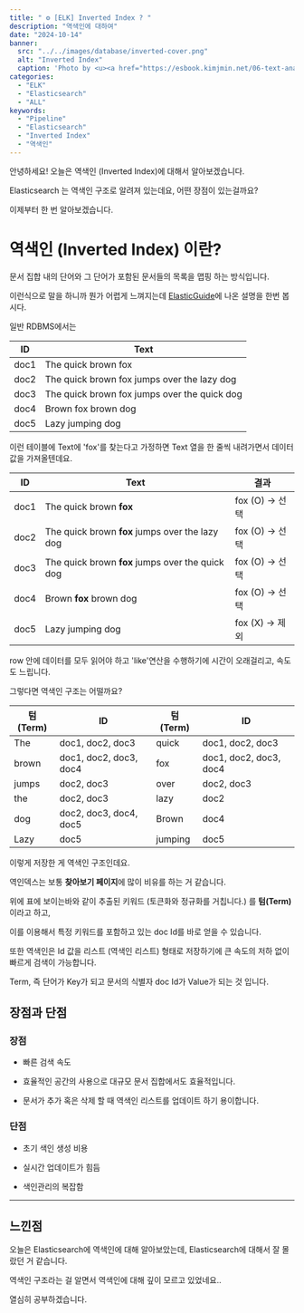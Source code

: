 ```yaml
---
title: " ⚙️ [ELK] Inverted Index ? "
description: "역색인에 대하여"
date: "2024-10-14"
banner:
  src: "../../images/database/inverted-cover.png"
  alt: "Inverted Index"
  caption: 'Photo by <u><a href="https://esbook.kimjmin.net/06-text-analysis/6.1-indexing-data">Inverted Index Guide</a></u>'
categories:
  - "ELK"
  - "Elasticsearch"
  - "ALL"
keywords:
  - "Pipeline"
  - "Elasticsearch"
  - "Inverted Index"
  - "역색인"
---
```



안녕하세요! 오늘은 역색인 (Inverted Index)에 대해서 알아보겠습니다.

Elasticsearch 는 역색인 구조로 알려져 있는데요, 어떤 장점이 있는걸까요?

이제부터 한 번 알아보겠습니다.


# 역색인 (Inverted Index) 이란?

문서 집합 내의 단어와 그 단어가 포함된 문서들의 목록을 맵핑 하는 방식입니다.

이런식으로 말을 하니까 뭔가 어렵게 느껴지는데 [ElasticGuide](https://esbook.kimjmin.net/06-text-analysis/6.1-indexing-data)에 나온 설명을 한번 봅시다.

일반 RDBMS에서는 

| **ID**  | **Text**                                            |
|---------|-----------------------------------------------------|
| doc1    | The quick brown fox                                 |
| doc2    | The quick brown fox jumps over the lazy dog          |
| doc3    | The quick brown fox jumps over the quick dog         |
| doc4    | Brown fox brown dog                                 |
| doc5    | Lazy jumping dog                                    |

이런 테이블에 Text에 'fox'를 찾는다고 가정하면 Text 열을 한 줄씩 내려가면서 데이터 값을 가져올텐데요.

| **ID**  | **Text**                                            | **결과**               |
|---------|-----------------------------------------------------|------------------------|
| doc1    | The quick brown **fox**                             | fox (O) → 선택         |
| doc2    | The quick brown **fox** jumps over the lazy dog     | fox (O) → 선택         |
| doc3    | The quick brown **fox** jumps over the quick dog    | fox (O) → 선택         |
| doc4    | Brown **fox** brown dog                             | fox (O) → 선택         |
| doc5    | Lazy jumping dog                                    | fox (X) → 제외         |

row 안에 데이터를 모두 읽어야 하고 'like'연산을 수행하기에 시간이 오래걸리고, 속도도 느립니다.

그렇다면 역색인 구조는 어떨까요?

| **텀(Term)** | **ID**                    | **텀(Term)** | **ID**                    |
|--------------|----------------------------|--------------|----------------------------|
| The          | doc1, doc2, doc3            | quick        | doc1, doc2, doc3            |
| brown        | doc1, doc2, doc3, doc4      | fox          | doc1, doc2, doc3, doc4      |
| jumps        | doc2, doc3                  | over         | doc2, doc3                  |
| the          | doc2, doc3                  | lazy         | doc2                        |
| dog          | doc2, doc3, doc4, doc5      | Brown        | doc4                        |
| Lazy         | doc5                        | jumping      | doc5                        |

이렇게 저장한 게 역색인 구조인데요.

역인덱스는 보통 **찾아보기 페이지**에 많이 비유를 하는 거 같습니다.

위에 표에 보이는바와 같이 추출된 키워드 (토큰화와 정규화를 거칩니다.) 를 **텀(Term)** 이라고 하고,

이를 이용해서 특정 키워드를 포함하고 있는 doc Id를 바로 얻을 수 있습니다.

또한 역색인은 Id 값을 리스트 (역색인 리스트) 형태로 저장하기에 큰 속도의 저하 없이 빠르게 검색이 가능합니다.

Term, 즉 단어가 Key가 되고 문서의 식별자 doc Id가 Value가 되는 것 입니다.

## 장점과 단점

### 장점

- 빠른 검색 속도

- 효율적인 공간의 사용으로 대규모 문서 집합에서도 효율적입니다.

- 문서가 추가 혹은 삭제 할 때 역색인 리스트를 업데이트 하기 용이합니다.

### 단점

- 초기 색인 생성 비용

- 실시간 업데이트가 힘듬

- 색인관리의 복잡함

---

## 느낀점

오늘은 Elasticsearch에 역색인에 대해 알아보았는데, Elasticsearch에 대해서 잘 몰랐던 거 같습니다.

역색인 구조라는 걸 알면서 역색인에 대해 깊이 모르고 있었네요..

열심히 공부하겠습니다.
